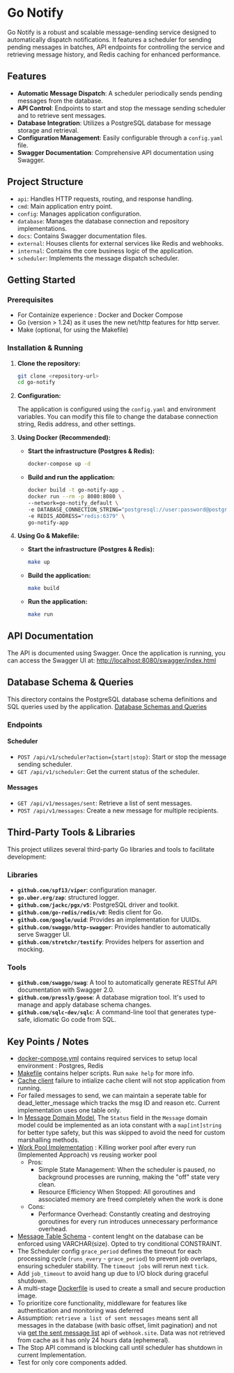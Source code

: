 
# Go Notify

Go Notify is a robust and scalable message-sending service designed to automatically dispatch notifications. It features a scheduler for sending pending messages in batches, API endpoints for controlling the service and retrieving message history, and Redis caching for enhanced performance.

## Features

* **Automatic Message Dispatch**: A scheduler periodically sends pending messages from the database.
* **API Control**: Endpoints to start and stop the message sending scheduler and to retrieve sent messages.
* **Database Integration**: Utilizes a PostgreSQL database for message storage and retrieval.
* **Configuration Management**: Easily configurable through a `config.yaml` file.
* **Swagger Documentation**: Comprehensive API documentation using Swagger.

## Project Structure
* `api`: Handles HTTP requests, routing, and response handling.
* `cmd`: Main application entry point.
* `config`: Manages application configuration.
* `database`: Manages the database connection and repository implementations.
* `docs`: Contains Swagger documentation files.
* `external`: Houses clients for external services like Redis and webhooks.
* `internal`: Contains the core business logic of the application.
* `scheduler`: Implements the message dispatch scheduler.

## Getting Started

### Prerequisites

* For Containize experience : Docker and Docker Compose
* Go (version > 1.24) as it uses the new net/http features for http server.
* Make (optional, for using the Makefile)

### Installation & Running

1.  **Clone the repository:**

    ```sh
    git clone <repository-url>
    cd go-notify
    ```

2.  **Configuration:**

    The application is configured using the `config.yaml` and environment variables. You can modify this file to change the database connection string, Redis address, and other settings.

3.  **Using Docker (Recommended):**

    * **Start the infrastructure (Postgres & Redis):**
        ```sh
        docker-compose up -d
        ```
    * **Build and run the application:**
        ```sh
        docker build -t go-notify-app .
        docker run --rm -p 8080:8080 \
        --network=go-notify_default \
        -e DATABASE_CONNECTION_STRING="postgresql://user:password@postgres:5432/go_notify_db?sslmode=disable" \
        -e REDIS_ADDRESS="redis:6379" \
        go-notify-app
        ```

4.  **Using Go & Makefile:**

    * **Start the infrastructure (Postgres & Redis):**
        ```sh
        make up
        ```
    * **Build the application:**
        ```sh
        make build
        ```
    * **Run the application:**
        ```sh
        make run
        ```

## API Documentation

The API is documented using Swagger. Once the application is running, you can access the Swagger UI at:
[http://localhost:8080/swagger/index.html](http://localhost:8080/swagger/index.html)

## Database Schema & Queries

This directory contains the PostgreSQL database schema definitions and SQL queries used by the application.
[Database Schemas and Queries](sql)

### Endpoints

#### Scheduler

* `POST /api/v1/scheduler?action={start|stop}`: Start or stop the message sending scheduler.
* `GET /api/v1/scheduler`: Get the current status of the scheduler.

#### Messages

* `GET /api/v1/messages/sent`: Retrieve a list of sent messages.
* `POST /api/v1/messages`: Create a new message for multiple recipients.

## Third-Party Tools & Libraries

This project utilizes several third-party Go libraries and tools to facilitate development:

### Libraries

* **`github.com/spf13/viper`**: configuration manager.
* **`go.uber.org/zap`**: structured logger.
* **`github.com/jackc/pgx/v5`**: PostgreSQL driver and toolkit.
* **`github.com/go-redis/redis/v8`**: Redis client for Go.
* **`github.com/google/uuid`**: Provides an implementation for UUIDs.
* **`github.com/swaggo/http-swagger`**: Provides handler to automatically serve Swagger UI.
* **`github.com/stretchr/testify`**: Provides helpers for assertion and mocking.

### Tools

* **`github.com/swaggo/swag`**: A tool to automatically generate RESTful API documentation with Swagger 2.0.
* **`github.com/pressly/goose`**: A database migration tool. It's used to manage and apply database schema changes.
* **`github.com/sqlc-dev/sqlc`**: A command-line tool that generates type-safe, idiomatic Go code from SQL.


## Key Points / Notes
- [docker-compose.yml](docker-compose.yml) contains required services to setup local environment : Postgres, Redis
- [Makefile](Makefile) contains helper scripts. Run `make help` for more info.
- [Cache client](external/redis/client.go) failure to intialize cache client will not stop application from running.
- For failed messages to send, we can maintain a seperate table for dead_letter_message which tracks
the msg ID and reason etc. Current implementation uses one table only.
- In [Message Domain Model](internal/messages/model.go), The `Status` field in the `Message` domain model could be implemented as an iota constant with a `map[int]string` for better type safety, but this was skipped to avoid the need for custom marshalling methods.
- [Work Pool Implementation](internal/messages/service.go) : Killing worker pool after every run (Implemented Approach) vs reusing worker pool 
    - Pros: 
        - Simple State Management: When the scheduler is paused, no background processes are running, making the "off" state very clean.
        - Resource Efficiency When Stopped: All goroutines and associated memory are freed completely when the work is done
    - Cons:
        - Performance Overhead: Constantly creating and destroying goroutines for every run introduces unnecessary performance overhead.
- [Message Table Schema](sql/schema/20250708142121_create_message_table.sql) - content lenght on the database can be enforced using VARCHAR(size). Opted to try conditional CONSTRAINT.
- The Scheduler config `grace_period` defines the timeout for each processing cycle (`runs_every` - `grace_period`) to prevent job overlaps, ensuring scheduler stability. The `timeout jobs` will rerun next `tick`.
- Add `job_timeout` to avoid hang up due to I/O block during graceful shutdown.
- A multi-stage [Dockerfile](Dockerfile) is used to create a small and secure production image.
- To prioritize core functionality, middleware for features like authentication and monitoring was deferred
- Assumption: `retrieve a list of sent messages` means sent all messages in the database (with basic offset, limit pagination) and not via [get the sent message list](https://docs.webhook.site/api/examples.html#get-all-data-sent-to-url) api of `webhook.site`. Data was not retrieved from cache as it has only 24 hours data (ephemeral).
- The Stop API command is blocking call until scheduler has shutdown in current Implementation.
- Test for only core components added.